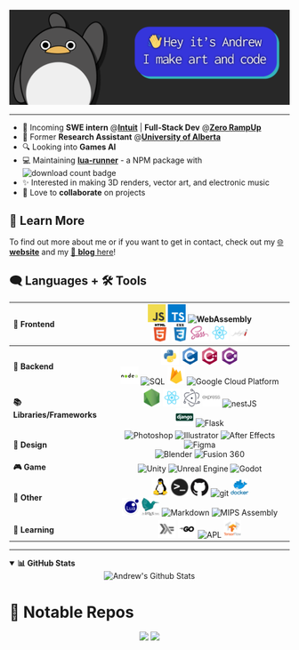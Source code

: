 ![banner](img/banner.gif)

---

- 📌 Incoming **SWE intern** @[**Intuit**](https://www.intuit.com/) | **Full-Stack Dev** @[**Zero RampUp**](https://zerorampup.com/)
- 📜 Former **Research Assistant** @[**University of Alberta**](https://www.ualberta.ca/index.html)
- 🔍 Looking into **Games AI** 
- 💻 Maintaining [**lua-runner**](https://github.com/Zeyu-Li/lua-runner) - a NPM package with ![download count badge](https://img.shields.io/npm/dt/lua-runner.svg)
- ✨ Interested in making 3D renders, vector art, and electronic music 
- 💖​ Love to **collaborate** on projects

## 🧭 Learn More

To find out more about me or if you want to get in contact, check out my [🌐 **website**](https://andrewli.site/) and my [📰 **blog** here](https://blog.andrewli.site/)! 

## 🗨 Languages + 🛠 Tools 

<!-- img/icons from devicon.dev, icons8.com, or vectorlogo.zone -->

|     **:hibiscus: Frontend**     | <img alt="JavaScript" title="JavaScript" width="32px" src="https://raw.githubusercontent.com/github/explore/80688e429a7d4ef2fca1e82350fe8e3517d3494d/topics/javascript/javascript.png" /> <img alt="Typescript" title="Typescript" width="32px" src="https://raw.githubusercontent.com/github/explore/80688e429a7d4ef2fca1e82350fe8e3517d3494d/topics/typescript/typescript.png" /> <img src="https://www.vectorlogo.zone/logos/webassembly/webassembly-icon.svg" alt="WebAssembly" title="WebAssembly" width="32"/> <br /> <img alt="HTML5" title="HTML5"  width="32px" src="https://raw.githubusercontent.com/github/explore/80688e429a7d4ef2fca1e82350fe8e3517d3494d/topics/html/html.png"/> <img alt="CSS3" title="CSS3" width="32px" src="https://raw.githubusercontent.com/github/explore/80688e429a7d4ef2fca1e82350fe8e3517d3494d/topics/css/css.png" /> <img alt="SCSS" title="SCSS" width="32px" src="https://raw.githubusercontent.com/github/explore/80688e429a7d4ef2fca1e82350fe8e3517d3494d/topics/sass/sass.png" />  <img alt="React/React Native" title="React/React Native" width="32px" src="https://raw.githubusercontent.com/github/explore/80688e429a7d4ef2fca1e82350fe8e3517d3494d/topics/react/react.png" /> <img alt="Jekyll" title="Jekyll" width="32px" src="https://raw.githubusercontent.com/github/explore/80688e429a7d4ef2fca1e82350fe8e3517d3494d/topics/jekyll/jekyll.png" /> |
| :----------------------------- | :------------------------------------------------------------: |
|     **:briefcase: Backend**     | <img alt="Python" title="Python" width="32px" src="https://raw.githubusercontent.com/github/explore/80688e429a7d4ef2fca1e82350fe8e3517d3494d/topics/python/python.png" /> <img src="https://raw.githubusercontent.com/devicons/devicon/master/icons/c/c-original.svg" alt="c" title="c" width="32" height="32"/> <img src="https://raw.githubusercontent.com/devicons/devicon/master/icons/cplusplus/cplusplus-original.svg" alt="c++" title="c++" width="32" height="32"/> <img src="https://raw.githubusercontent.com/devicons/devicon/master/icons/csharp/csharp-original.svg" alt="c#" title="c#" width="32" height="32"/> <br />  <img src="https://raw.githubusercontent.com/devicons/devicon/master/icons/nodejs/nodejs-original-wordmark.svg" alt="nodejs" title="nodejs" width="32" height="32"/> <img alt="SQL" title="SQL" width="32px" src="https://img.icons8.com/metro/32/4a90e2/database.png" /> <img alt="Firebase" title="Firebase" width="32px" src="https://raw.githubusercontent.com/github/explore/80688e429a7d4ef2fca1e82350fe8e3517d3494d/topics/firebase/firebase.png" /> <img alt="Google Cloud Platform" title="Google Cloud Platform" width="32px"  src="https://img.icons8.com/color/32/000000/google-cloud-platform.png"/> |
| **:books: Libraries/Frameworks** | <img alt="Node.js" title="Node.js" width="32px" src="https://raw.githubusercontent.com/github/explore/80688e429a7d4ef2fca1e82350fe8e3517d3494d/topics/nodejs/nodejs.png" /> <img alt="React/React Native" title="React/React Native" width="32px" src="https://raw.githubusercontent.com/github/explore/80688e429a7d4ef2fca1e82350fe8e3517d3494d/topics/react/react.png" /> <img alt="electron" title="electron" width="32px" src="https://raw.githubusercontent.com/github/explore/80688e429a7d4ef2fca1e82350fe8e3517d3494d/topics/electron/electron.png" /> <img src="https://raw.githubusercontent.com/devicons/devicon/master/icons/express/express-original-wordmark.svg" alt="express" title="express" width="32" height="32"/> <img src="https://www.vectorlogo.zone/logos/nestjs/nestjs-icon.svg" alt="nestJS" title="nestJS" width="32" height="32"/> <br /> <img src="https://raw.githubusercontent.com/devicons/devicon/master/icons/django/django-original.svg" alt="Django" title="Django" width="32" height="32"/> <img src="https://img.icons8.com/ios/32/000000/flask.png" alt="Flask" title="Flask" width="32" height="32"/> |
|        **:art: Design**         | <img alt="Photoshop" title="Photoshop" src="https://img.icons8.com/fluent/32/000000/adobe-photoshop.png"/> <img alt="Illustrator" title="Illustrator" src="https://img.icons8.com/color/32/000000/adobe-illustrator.png"/> <img alt="After Effects" title="After Effects" src="https://img.icons8.com/color/32/000000/adobe-after-effects.png"/> <img alt="Figma" title="Figma" src="https://img.icons8.com/color/32/000000/figma.png"/> <br /> <img alt="Blender" title="Blender" src="https://img.icons8.com/color/32/000000/blender-3d.png"/> <img alt="Fusion 360" title="Fusion 360" src="https://img.icons8.com/color/32/000000/autodesk-fusion-360.png"/> |
|      **:video_game: Game**      | <img alt="Unity" title="Unity" src="https://img.icons8.com/fluent/32/000000/unity.png"/> <img alt="Unreal Engine" title="Unreal Engine" src="https://img.icons8.com/nolan/32/unreal-engine.png"/> <img alt="Godot" title="Godot" width="32" height="32" src="https://cdn.jsdelivr.net/gh/devicons/devicon/icons/godot/godot-original.svg"/> |
| **:star2: Other** | <img src="https://raw.githubusercontent.com/devicons/devicon/master/icons/linux/linux-original.svg" alt="linux" title="linux" width="32" height="32"/> <img alt="Terminal" title="Terminal" width="32px" src="https://raw.githubusercontent.com/github/explore/80688e429a7d4ef2fca1e82350fe8e3517d3494d/topics/terminal/terminal.png" /> <img alt="GitHub" title="GitHub" width="32px" src="https://raw.githubusercontent.com/github/explore/78df643247d429f6cc873026c0622819ad797942/topics/github/github.png" /> <img src="https://www.vectorlogo.zone/logos/git-scm/git-scm-icon.svg" alt="git" title="git" width="32" height="32"/> <img alt="Docker" title="Docker" width="32px" src="https://raw.githubusercontent.com/github/explore/78df643247d429f6cc873026c0622819ad797942/topics/docker/docker.png" />  <br /><img alt="Lua" title="Lua" width="32px" src="https://raw.githubusercontent.com/github/explore/80688e429a7d4ef2fca1e82350fe8e3517d3494d/topics/lua/lua.png" /> <img src="https://raw.githubusercontent.com/github/explore/80688e429a7d4ef2fca1e82350fe8e3517d3494d/topics/latex/latex.png" alt="LaTeX" title="LaTeX" width="32" height="32"/> <img alt="Markdown" title="Markdown" width="32px" src="https://img.icons8.com/android/32/000000/markdown.png" /> <img alt="MIPS Assembly" title="Assembly" width="32px" style="image-rendering: crisp-edges;" src="https://assets.exercism.io/tracks/mips-bordered-turquoise.png?size=32" /> |
|       **:book: Learning**       | <img alt="Haskell" title="Haskell" width="32px" src="https://raw.githubusercontent.com/github/explore/80688e429a7d4ef2fca1e82350fe8e3517d3494d/topics/haskell/haskell.png" /> <img alt="Golang" title="Go" width="32px" src="https://raw.githubusercontent.com/github/explore/80688e429a7d4ef2fca1e82350fe8e3517d3494d/topics/go/go.png" /> <img alt="APL" title="APL" width="32px" src="https://upload.wikimedia.org/wikipedia/commons/thumb/6/6f/APLgradeup.svg/40px-APLgradeup.svg.png" /> <img src="https://raw.githubusercontent.com/github/explore/80688e429a7d4ef2fca1e82350fe8e3517d3494d/topics/tensorflow/tensorflow.png" alt="TensorFlow" title="TensorFlow" width="32" height="32"/> |

----

<details open>
    <summary><b>
📊 GitHub Stats
        </b></summary>
<div align="center"><img alt="Andrew's Github Stats" src="https://github-readme-stats-smoky-kappa.vercel.app/api?username=Zeyu-Li&show_icons=true&hide_border=true&hide_title=true&theme=radical" style="text-align:center;"/></div>
</details>





# 🧾 Notable Repos

<div align="center">
    <p><a href='https://github.com/Zeyu-Li/github-index-generator#github-index'><img src="https://github-readme-stats.vercel.app/api/pin/?username=Zeyu-Li&repo=github-index-generator&theme=radical"></a> <a href='https://github.com/Zeyu-Li/lit-website'><img src="https://github-readme-stats.vercel.app/api/pin/?username=Zeyu-Li&repo=lit-website&theme=radical"></a></p>
</div>